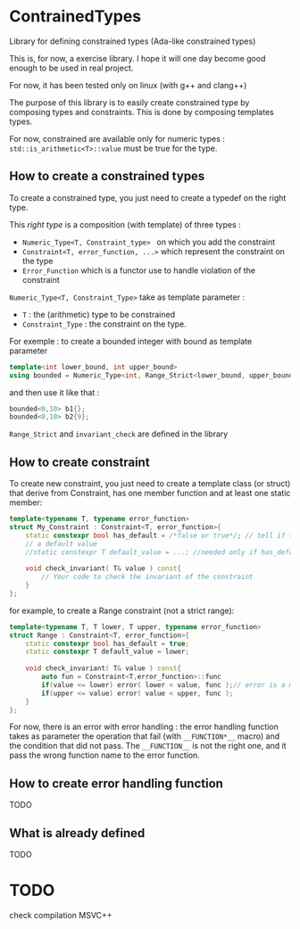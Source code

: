 # ContrainedTypes
Library for defining constrained types (Ada-like constrained types)

This is, for now, a exercise library. I hope it will one day become good enough to be used in real project.

For now, it has been tested only on linux (with g++ and clang++)

The purpose of this library is to easily create constrained type by composing
types and constraints.
This is done by composing templates types.

For now, constrained are available only for numeric types :
``std::is_arithmetic<T>::value`` must be true for the type.

## How to create a constrained types

To create a constrained type, you just need to create a typedef on the right type.

This *right type* is a composition (with template) of three types :

* ``Numeric_Type<T, Constraint_type> `` on which you add the constraint
* ``Constraint<T, error_function, ...>`` which represent the constraint on the type
* ``Error_Function`` which is a functor use to handle violation of the constraint

``Numeric_Type<T, Constraint_Type>``  take as template parameter : 

* ``T`` : the (arithmetic) type to be constrained
* ``Constraint_Type`` : the constraint on the type.

For exemple : to create a bounded integer with bound as template parameter

```C++
template<int lower_bound, int upper_bound>
using bounded = Numeric_Type<int, Range_Strict<lower_bound, upper_bound, invariant_check>>;
```

and then use it like that :

```C++
bounded<0,10> b1{};
bounded<0,10> b2{9};
```

``Range_Strict`` and ``invariant_check`` are defined in the library

## How to create constraint

To create new constraint, you just need to create a template class (or struct)
that derive from Constraint, has one member function and at least one static member:


```C++
template<typename T, typename error_function>
struct My_Constraint : Constraint<T, error_function>{
    static constexpr bool has_default = /*false or true*/; // tell if the constrained type have
    // a default value
    //static constexpr T default_value = ...; //needed only if has_default is true
    
    void check_invariant( T& value ) const{
        // Your code to check the invariant of the constraint
    }
};
```

for example, to create a Range constraint (not a strict range):

```C++
template<typename T, T lower, T upper, typename error_function>
struct Range : Constraint<T, error_function>{
    static constexpr bool has_default = true;
    static constexpr T default_value = lower;
    
    void check_invariant( T& value ) const{
        auto fun = Constraint<T,error_function>::func
        if(value <= lower) error( lower < value, func );// error is a macro that call the right parameter on func
        if(upper <= value) error( value < upper, func );
    }
};
```

For now, there is an error with error handling : the error handling function takes as parameter
the operation that fail (with ``__FUNCTION*__`` macro) and the condition that did not pass. The ``__FUNCTION__`` is not the right one, and it pass the wrong function name to the error function.

## How to create error handling function

TODO

## What is already defined

TODO

# TODO
check compilation MSVC++
